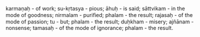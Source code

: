 karmaṇaḥ - of work; su-kṛtasya - pious; āhuḥ - is said; sāttvikam - in the mode of goodness; nirmalam - puriﬁed; phalam - the result; rajasaḥ - of the mode of passion; tu - but; phalam - the result; duḥkham - misery; ajñānam - nonsense; tamasaḥ - of the mode of ignorance; phalam - the result.